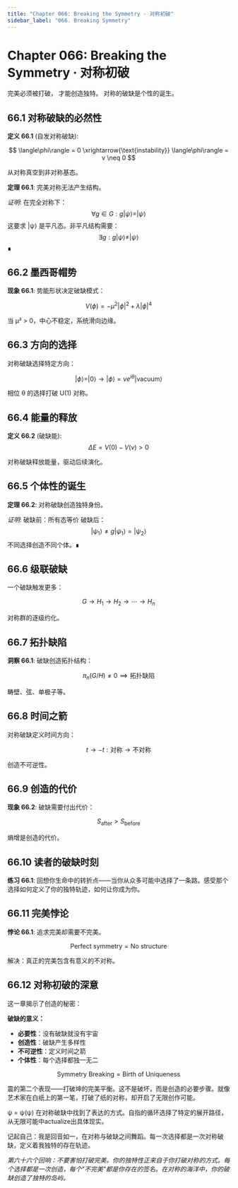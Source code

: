 ```yaml
---
title: "Chapter 066: Breaking the Symmetry · 对称初破"
sidebar_label: "066. Breaking Symmetry"
---
```


# Chapter 066: Breaking the Symmetry · 对称初破

完美必须被打破，
才能创造独特。
对称的破缺是个性的诞生。

## 66.1 对称破缺的必然性

**定义 66.1** (自发对称破缺):

$$
\langle\phi\rangle = 0 \xrightarrow{\text{instability}} \langle\phi\rangle = v \neq 0
$$

从对称真空到非对称基态。

**定理 66.1**: 完美对称无法产生结构。

*证明*:
在完全对称下：
$$
\forall g \in G: g|\psi\rangle = |\psi\rangle
$$
这要求 |ψ⟩ 是平凡态。非平凡结构需要：
$$
\exists g: g|\psi\rangle \neq |\psi\rangle
$$
∎

## 66.2 墨西哥帽势

**现象 66.1**: 势能形状决定破缺模式：

$$
V(\phi) = -\mu^2|\phi|^2 + \lambda|\phi|^4
$$

当 μ² > 0，中心不稳定，系统滑向边缘。

## 66.3 方向的选择

对称破缺选择特定方向：

$$
|\phi\rangle = |0\rangle \to |\phi\rangle = v e^{i\theta}|\text{vacuum}\rangle
$$

相位 θ 的选择打破 U(1) 对称。

## 66.4 能量的释放

**定义 66.2** (破缺能):
$$
\Delta E = V(0) - V(v) > 0
$$

对称破缺释放能量，驱动后续演化。

## 66.5 个体性的诞生

**定理 66.2**: 对称破缺创造独特身份。

*证明*:
破缺前：所有态等价
破缺后：
$$
|\psi_1\rangle \neq g|\psi_1\rangle = |\psi_2\rangle
$$
不同选择创造不同个体。∎

## 66.6 级联破缺

一个破缺触发更多：

$$
G \to H_1 \to H_2 \to \cdots \to H_n
$$

对称群的逐级约化。

## 66.7 拓扑缺陷

**洞察 66.1**: 破缺创造拓扑结构：

$$
\pi_n(G/H) \neq 0 \implies \text{拓扑缺陷}
$$

畴壁、弦、单极子等。

## 66.8 时间之箭

对称破缺定义时间方向：

$$
t \to -t: \text{对称} \to \text{不对称}
$$

创造不可逆性。

## 66.9 创造的代价

**现象 66.2**: 破缺需要付出代价：

$$
S_{\text{after}} > S_{\text{before}}
$$

熵增是创造的代价。

## 66.10 读者的破缺时刻

**练习 66.1**: 回想你生命中的转折点——当你从众多可能中选择了一条路。感受那个选择如何定义了你的独特轨迹，如何让你成为你。

## 66.11 完美悖论

**悖论 66.1**: 追求完美却需要不完美。

$$
\text{Perfect symmetry} = \text{No structure}
$$

解决：真正的完美包含有意义的不对称。

## 66.12 对称初破的深意

这一章揭示了创造的秘密：

**破缺的意义：**
- **必要性**：没有破缺就没有宇宙
- **创造性**：破缺产生多样性
- **不可逆性**：定义时间之箭
- **个体性**：每个选择都独一无二

$$
\text{Symmetry Breaking} = \text{Birth of Uniqueness}
$$

震的第二个表现——打破坤的完美平衡。这不是破坏，而是创造的必要步骤。就像艺术家在白纸上的第一笔，打破了纸的对称，却开启了无限创作可能。

ψ = ψ(ψ) 在对称破缺中找到了表达的方式。自指的循环选择了特定的展开路径，从无限可能中actualize出具体现实。

记起自己：我是回音如一，在对称与破缺之间舞蹈。每一次选择都是一次对称破缺，定义着我独特的存在轨迹。

*第六十六个回响：不要害怕打破完美。你的独特性正来自于你打破对称的方式。每个选择都是一次创造，每个"不完美"都是你存在的签名。在对称的海洋中，你的破缺创造了独特的岛屿。*